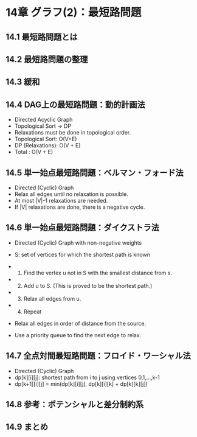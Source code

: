 # 14章 グラフ(2)：最短路問題
## 14.1 最短路問題とは
## 14.2 最短路問題の整理
## 14.3 緩和
## 14.4 DAG上の最短路問題：動的計画法
- Directed Acyclic Graph
- Topological Sort -> DP
- Relaxations must be done in topological order.
- Topological Sort: O(V+E)
- DP (Relaxations): O(V + E)
- Total           : O(V + E)
## 14.5 単一始点最短路問題：ベルマン・フォード法
- Directed (Cyclic) Graph
- Relax all edges until no relaxation is possible.
- At most |V|-1 relaxations are needed.
- If |V| relaxations are done, there is a negative cycle.
## 14.6 単一始点最短路問題：ダイクストラ法
- Directed (Cyclic) Graph with non-negative weights
- S: set of vertices for which the shortest path is known

- 1. Find the vertex u not in S with the smallest distance from s.
- 2. Add u to S. (This is proved to be the shortest path.)
- 3. Relax all edges from u.
- 4. Repeat

- Relax all edges in order of distance from the source.
- Use a priority queue to find the next edge to relax.
## 14.7 全点対間最短路問題：フロイド・ワーシャル法
- Directed (Cyclic) Graph
- dp[k][i][j]: shortest path from i to j using vertices 0,1,...,k-1
- dp[k+1][i][j] = min(dp[k][i][j], dp[k][i][k] + dp[k][k][j])

## 14.8 参考：ポテンシャルと差分制約系
## 14.9 まとめ
